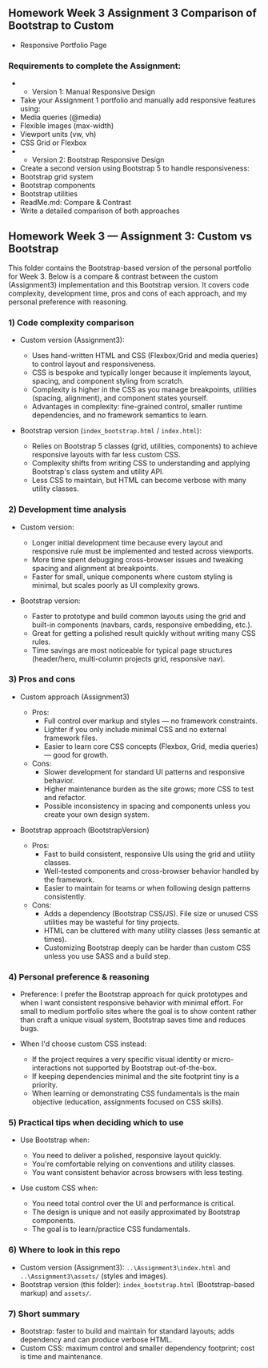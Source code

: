 ## Homework Week 3 Assignment 3 Comparison of Bootstrap to Custom

- Responsive Portfolio Page

### Requirements to complete the Assignment:

- - Version 1: Manual Responsive Design
- Take your Assignment 1 portfolio and manually add responsive features using:
- Media queries (@media)
- Flexible images (max-width)
- Viewport units (vw, vh)
- CSS Grid or Flexbox
- - Version 2: Bootstrap Responsive Design
- Create a second version using Bootstrap 5 to handle responsiveness:
- Bootstrap grid system
- Bootstrap components
- Bootstrap utilities
- ReadMe.md: Compare & Contrast
- Write a detailed comparison of both approaches

## Homework Week 3 — Assignment 3: Custom vs Bootstrap

This folder contains the Bootstrap-based version of the personal portfolio for Week 3. Below is a compare & contrast between the custom (Assignment3) implementation and this Bootstrap version. It covers code complexity, development time, pros and cons of each approach, and my personal preference with reasoning.

### 1) Code complexity comparison

- Custom version (Assignment3):
	- Uses hand-written HTML and CSS (Flexbox/Grid and media queries) to control layout and responsiveness.
	- CSS is bespoke and typically longer because it implements layout, spacing, and component styling from scratch.
	- Complexity is higher in the CSS as you manage breakpoints, utilities (spacing, alignment), and component states yourself.
	- Advantages in complexity: fine-grained control, smaller runtime dependencies, and no framework semantics to learn.

- Bootstrap version (`index_bootstrap.html` / `index.html`):
	- Relies on Bootstrap 5 classes (grid, utilities, components) to achieve responsive layouts with far less custom CSS.
	- Complexity shifts from writing CSS to understanding and applying Bootstrap's class system and utility API.
	- Less CSS to maintain, but HTML can become verbose with many utility classes.

### 2) Development time analysis

- Custom version:
	- Longer initial development time because every layout and responsive rule must be implemented and tested across viewports.
	- More time spent debugging cross-browser issues and tweaking spacing and alignment at breakpoints.
	- Faster for small, unique components where custom styling is minimal, but scales poorly as UI complexity grows.

- Bootstrap version:
	- Faster to prototype and build common layouts using the grid and built-in components (navbars, cards, responsive embedding, etc.).
	- Great for getting a polished result quickly without writing many CSS rules.
	- Time savings are most noticeable for typical page structures (header/hero, multi-column projects grid, responsive nav).

### 3) Pros and cons

- Custom approach (Assignment3)
	- Pros:
		- Full control over markup and styles — no framework constraints.
		- Lighter if you only include minimal CSS and no external framework files.
		- Easier to learn core CSS concepts (Flexbox, Grid, media queries) — good for growth.
	- Cons:
		- Slower development for standard UI patterns and responsive behavior.
		- Higher maintenance burden as the site grows; more CSS to test and refactor.
		- Possible inconsistency in spacing and components unless you create your own design system.

- Bootstrap approach (BootstrapVersion)
	- Pros:
		- Fast to build consistent, responsive UIs using the grid and utility classes.
		- Well-tested components and cross-browser behavior handled by the framework.
		- Easier to maintain for teams or when following design patterns consistently.
	- Cons:
		- Adds a dependency (Bootstrap CSS/JS). File size or unused CSS utilities may be wasteful for tiny projects.
		- HTML can be cluttered with many utility classes (less semantic at times).
		- Customizing Bootstrap deeply can be harder than custom CSS unless you use SASS and a build step.

### 4) Personal preference & reasoning

- Preference: I prefer the Bootstrap approach for quick prototypes and when I want consistent responsive behavior with minimal effort. For small to medium portfolio sites where the goal is to show content rather than craft a unique visual system, Bootstrap saves time and reduces bugs.

- When I'd choose custom CSS instead:
	- If the project requires a very specific visual identity or micro-interactions not supported by Bootstrap out-of-the-box.
	- If keeping dependencies minimal and the site footprint tiny is a priority.
	- When learning or demonstrating CSS fundamentals is the main objective (education, assignments focused on CSS skills).

### 5) Practical tips when deciding which to use

- Use Bootstrap when:
	- You need to deliver a polished, responsive layout quickly.
	- You're comfortable relying on conventions and utility classes.
	- You want consistent behavior across browsers with less testing.

- Use custom CSS when:
	- You need total control over the UI and performance is critical.
	- The design is unique and not easily approximated by Bootstrap components.
	- The goal is to learn/practice CSS fundamentals.

### 6) Where to look in this repo

- Custom version (Assignment3): `..\Assignment3\index.html` and `..\Assignment3\assets/` (styles and images).
- Bootstrap version (this folder): `index_bootstrap.html` (Bootstrap-based markup) and `assets/`.

### 7) Short summary

- Bootstrap: faster to build and maintain for standard layouts; adds dependency and can produce verbose HTML.
- Custom CSS: maximum control and smaller dependency footprint; cost is time and maintenance.
